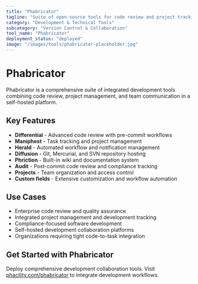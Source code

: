 ```yaml
---
title: "Phabricator"
tagline: "Suite of open-source tools for code review and project tracking"
category: "Development & Technical Tools"
subcategory: "Version Control & Collaboration"
tool_name: "Phabricator"
deployment_status: "deployed"
image: "/images/tools/phabricator-placeholder.jpg"
---
```


# Phabricator

Phabricator is a comprehensive suite of integrated development tools combining code review, project management, and team communication in a self-hosted platform.

## Key Features

- **Differential** - Advanced code review with pre-commit workflows
- **Maniphest** - Task tracking and project management
- **Herald** - Automated workflow and notification management
- **Diffusion** - Git, Mercurial, and SVN repository hosting
- **Phriction** - Built-in wiki and documentation system
- **Audit** - Post-commit code review and compliance tracking
- **Projects** - Team organization and access control
- **Custom fields** - Extensive customization and workflow automation

## Use Cases

- Enterprise code review and quality assurance
- Integrated project management and development tracking
- Compliance-focused software development
- Self-hosted development collaboration platforms
- Organizations requiring tight code-to-task integration

## Get Started with Phabricator

Deploy comprehensive development collaboration tools. Visit [phacility.com/phabricator](https://www.phacility.com/phabricator) to integrate development workflows.